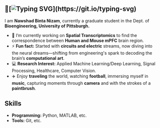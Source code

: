 
##  👋[![Typing SVG](https://readme-typing-svg.herokuapp.com?font=Caveat&size=30&pause=100&color=000000&center=true&vCenter=true&width=500&lines=Hello!+Welcome+to+my+profile!)](https://git.io/typing-svg)




I am **Nawshad Binta Nizam**, currently a graduate student in the Dept. of **Bioengineering, University of Pittsburgh.**

- 🔭 I’m currently working on **Spatial Transcriptomics** to find the correspondence between **Human and Mouse mPFC** brain region.
- ⚡ **Fun fact:** Started with **circuits and electric** streams, now diving into the neural dreams—shifting from engineering's spark to decoding the brain’s **computational art**.
- 💻 **Research Interest:** Applied Machine Learning/Deep Learning, Signal Processing, Healthcare, Computer Vision.
- ✈️ Enjoy **traveling** the world, watching **football**, immersing myself in **music**, capturing moments through **camera** and with the strokes of a **paintbrush**.

## Skills
- **Programming:** Python, MATLAB, etc.
- **Tools:** Git, etc.
